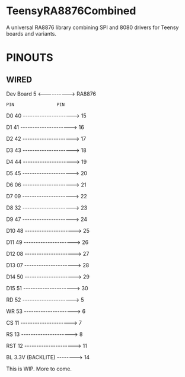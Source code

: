 # TeensyRA8876Combined
A universal RA8876 library combining SPI and 8080 drivers for Teensy boards and variants.

# PINOUTS
## WIRED
Dev Board 5 <----------> RA8876

    PIN                PIN

D0  40 --------------------->  15

D1  41 --------------------->  16

D2  42 --------------------->  17

D3  43 --------------------->  18

D4  44 --------------------->  19

D5  45 --------------------->  20

D6  06 --------------------->  21

D7  09 --------------------->  22

D8  32 --------------------->  23

D9  47 --------------------->  24

D10 48 --------------------->  25

D11 49 --------------------->  26

D12  08 --------------------->  27

D13  07 --------------------->  28

D14 50 --------------------->  29

D15 51 --------------------->  30

RD  52 --------------------->   5

WR  53 --------------------->   6

CS  11 --------------------->   7

RS  13 --------------------->   8

RST 12 --------------------->  11

BL  3.3V (BACKLITE) -------->  14

This is WIP. More to come.
